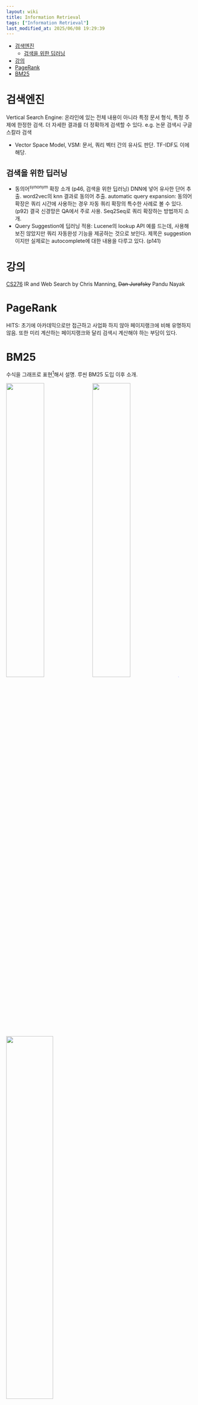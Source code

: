 ```yaml
---
layout: wiki 
title: Information Retrieval
tags: ["Information Retrieval"]
last_modified_at: 2025/06/08 19:29:39
---
```


<!-- TOC -->

- [검색엔진](#검색엔진)
  - [검색을 위한 딥러닝](#검색을-위한-딥러닝)
- [강의](#강의)
- [PageRank](#pagerank)
- [BM25](#bm25)

<!-- /TOC -->

# 검색엔진
Vertical Search Engine: 온라인에 있는 전체 내용이 아니라 특정 문서 형식, 특정 주제에 한정한 검색. 더 자세한 결과를 더 정확하게 검색할 수 있다. e.g. 논문 검색시 구글 스칼라 검색

- Vector Space Model, VSM: 문서, 쿼리 벡터 간의 유사도 판단. TF-IDF도 이에 해당.

## 검색을 위한 딥러닝
- 동의어<sup>synonym</sup> 확장 소개 (p46, 검색을 위한 딥러닝) DNN에 넣어 유사한 단어 추출. word2vec의 knn 결과로 동의어 추출. automatic query expansion: 동의어 확장은 쿼리 시간에 사용하는 경우 자동 쿼리 확장의 특수한 사례로 볼 수 있다. (p92) 결국 신경망은 QA에서 주로 사용. Seq2Seq로 쿼리 확장하는 방법까지 소개.
- Query Suggestion에 딥러닝 적용: Lucene의 lookup API 예를 드는데, 사용해보진 않았지만 쿼리 자동완성 기능을 제공하는 것으로 보인다. 제목은 suggestion이지만 실제로는 autocomplete에 대한 내용을 다루고 있다. (p141)

# 강의
[CS276](https://web.stanford.edu/class/cs276/) IR and Web Search by Chris Manning, ~~Dan Jurafsky~~ Pandu Nayak

# PageRank
HITS: 초기에 아카데믹으로만 접근하고 사업화 하지 않아 페이지랭크에 비해 유명하지 않음. 또한 미리 계산하는 페이지랭크와 달리 검색시 계산해야 하는 부담이 있다.

# BM25
수식을 그래프로 표현[^fn-bm25]해서 설명. 루씬 BM25 도입 이후 소개.

[^fn-bm25]: <https://opensourceconnections.com/blog/2015/10/16/bm25-the-next-generation-of-lucene-relevation/>

<img src="https://user-images.githubusercontent.com/1250095/148515353-beb9e13c-2b9f-4adb-88fe-96b4a6a724b8.png" width="45%" style="float: left; margin-right: 5px">

<img src="https://user-images.githubusercontent.com/1250095/148515357-5b6ba0bf-6c9e-4784-8166-60a6ebb06b00.png" width="45%">

<img src="data:image/png;base64,iVBORw0KGgoAAAANSUhEUgAAAAEAAAABCAYAAAAfFcSJAAAADUlEQVR42mNkYPhfDwAChwGA60e6kgAAAABJRU5ErkJggg==" style="clear: both">

<img src="https://user-images.githubusercontent.com/1250095/148515360-f06c9aa1-2de6-4fc2-b8b0-a112e17687c1.png" width="50%" />

BM25는 문서 길이 정규화<sup>document length normalization</sup> 수식을 포함하기 때문. `b`는 document length normalize degree를 제어한다. 낮을수록 문서 길이에 영향을 받지 않고 score 일정(사실상 tfidf와 동일)
